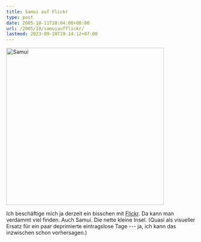```yaml
---
title: Samui auf Flickr
type: post
date: 2005-10-11T20:04:00+00:00
url: /2005/10/samuiaufflickr/
lastmod: 2023-09-10T19:14:12+07:00
---
```

[<img width="420" src="//static.flickr.com/29/51178687_3366a41591.jpg" alt="Samui" />][1]

Ich beschäftige mich ja derzeit ein bisschen mit [Flickr][2]. Da kann man verdammt viel finden. Auch Samui. Die nette kleine Insel. (Quasi als visueller Ersatz für ein paar deprimierte eintragslose Tage --- ja, ich kann das inzwischen schon vorhersagen.)

 [1]: http://www.flickr.com/photos/cospho/51178687/ "Samui"
 [2]: http://www.flickr.com/photos/schreibblogade/
